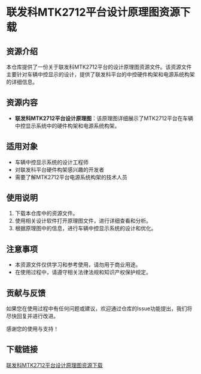 # 联发科MTK2712平台设计原理图资源下载

## 资源介绍

本仓库提供了一份关于联发科MTK2712平台的设计原理图资源文件。该资源文件主要针对车辆中控显示的设计，提供了联发科平台的中控硬件构架和电源系统构架的详细信息。

## 资源内容

- **联发科MTK2712平台设计原理图**：该原理图详细展示了MTK2712平台在车辆中控显示系统中的硬件构架和电源系统构架。

## 适用对象

- 车辆中控显示系统的设计工程师
- 对联发科平台硬件构架感兴趣的开发者
- 需要了解MTK2712平台电源系统构架的技术人员

## 使用说明

1. 下载本仓库中的资源文件。
2. 使用相关设计软件打开原理图文件，进行详细查看和分析。
3. 根据原理图中的信息，进行车辆中控显示系统的设计和优化。

## 注意事项

- 本资源文件仅供学习和参考使用，请勿用于商业用途。
- 在使用过程中，请遵守相关法律法规和知识产权保护规定。

## 贡献与反馈

如果您在使用过程中有任何问题或建议，欢迎通过仓库的Issue功能提出，我们将尽快回复并进行改进。

感谢您的使用与支持！

## 下载链接

[联发科MTK2712平台设计原理图资源下载](https://pan.quark.cn/s/ddcfa3b50c25)